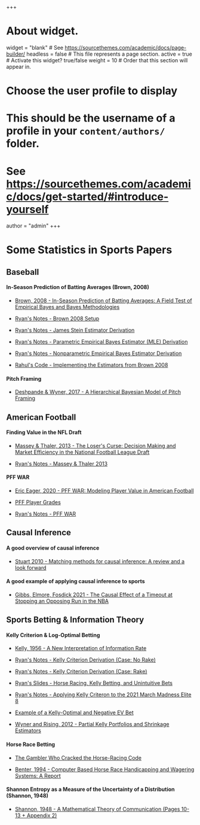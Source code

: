 +++
# About widget.
widget = "blank"  # See https://sourcethemes.com/academic/docs/page-builder/
headless = false  # This file represents a page section.
active = true  # Activate this widget? true/false
weight = 10  # Order that this section will appear in.

# Choose the user profile to display
# This should be the username of a profile in your `content/authors/` folder.
# See https://sourcethemes.com/academic/docs/get-started/#introduce-yourself
author = "admin"
+++

# Some Statistics in Sports Papers


## Baseball

#### In-Season Prediction of Batting Averages (Brown, 2008)

* [Brown, 2008 - In-Season Prediction of Batting Averages: A Field Test of Empirical Bayes and Bayes Methodologies](/pdf/statistics_in_sports_papers/Brown2008.pdf)

* [Ryan's Notes - Brown 2008 Setup](/pdf/statistics_in_sports_papers/Brown2008_RyansNotes.pdf)

* [Ryan's Notes - James Stein Estimator Derivation](/pdf/statistics_in_sports_papers/Brown2008_JamesStein.pdf)

* [Ryan's Notes - Parametric Empirical Bayes Estimator (MLE) Derivation](/pdf/statistics_in_sports_papers/Brown2008_ParEmpBayes.pdf)

* [Ryan's Notes - Nonparametric Empirical Bayes Estimator Derivation](/pdf/statistics_in_sports_papers/Brown2008_NonpEmpBayes.pdf)

* [Rahul's Code - Implementing the Estimators from Brown 2008](https://colab.research.google.com/drive/1_ZBfS4kAfxFi93XqGzuSZ2FU13HAplpF?usp=sharing)

#### Pitch Framing 

* [Deshpande & Wyner, 2017 - A Hierarchical Bayesian Model of Pitch Framing](/pdf/statistics_in_sports_papers/DeshpandeWyner2017.pdf)


## American Football

#### Finding Value in the NFL Draft

* [Massey & Thaler, 2013 - The Loser's Curse: Decision Making and Market Efficiency in the National Football League Draft](/pdf/statistics_in_sports_papers/MasseyThaler2013.pdf)

* [Ryan's Notes - Massey & Thaler 2013](/pdf/statistics_in_sports_papers/MasseyThaler2013_RyansNotes.pdf)

#### PFF WAR

* [Eric Eager, 2020 - PFF WAR: Modeling Player Value in American Football](/pdf/statistics_in_sports_papers/pffWar_Eager2020.pdf)

* [PFF Player Grades](/pdf/statistics_in_sports_papers/pffWar_pffGrades.pdf)

* [Ryan's Notes - PFF WAR](/pdf/statistics_in_sports_papers/pffWar_RyansNotes.pdf)

## Causal Inference

#### A good overview of causal inference

* [Stuart 2010 - Matching methods for causal inference: A review and a look forward](/pdf/statistics_in_sports_papers/Stuart2010.pdf)

#### A good example of applying causal inference to sports

* [Gibbs, Elmore, Fosdick 2021 - The Causal Effect of a Timeout at Stopping an Opposing Run in the NBA](/pdf/statistics_in_sports_papers/Causal_NBA_timeout.pdf)



<!---
#### Expected Points, Win Probability, and WAR Models 

* [Yurko et. al., 2018 - nflWAR: A Reproducible Method for Offensive Player Evaluation in Football](/pdf/statistics_in_sports_papers/Yurko2018.pdf)

#### The Original Expected Points Model (Romer, 2006)

* [Romer, 2006 - Do Firms Maximize? Evidence from Professional Football](/pdf/statistics_in_sports_papers/Romer2006.pdf)

* [Ryan's Notes - Romer 2006](/pdf/statistics_in_sports_papers/Romer2006_RyansNotes.pdf)
--->

## Sports Betting & Information Theory

#### Kelly Criterion & Log-Optimal Betting

* [Kelly, 1956 - A New Interpretation of Information Rate](/pdf/statistics_in_sports_papers/Kelly1956.pdf)

* [Ryan's Notes - Kelly Criterion Derivation (Case: No Rake)](/pdf/statistics_in_sports_papers/Kelly1956_RyansNotes1.pdf)

* [Ryan's Notes - Kelly Criterion Derivation (Case: Rake)](/pdf/statistics_in_sports_papers/Kelly1956_RyansNotes2.pdf)

* [Ryan's Slides - Horse Racing, Kelly Betting, and Unintuitive Bets](/pdf/statistics_in_sports_papers/Kelly1956_RyansSlides.pdf)

* [Ryan's Notes - Applying Kelly Criteron to the 2021 March Madness Elite 8](/pdf/statistics_in_sports_papers/Kelly1956_Elite8.pdf)

* [Example of a Kelly-Optimal and Negative EV Bet](/pdf/statistics_in_sports_papers/Kelly1956_exBet.pdf)

* [Wyner and Rising, 2012 - Partial Kelly Portfolios and Shrinkage Estimators](/pdf/statistics_in_sports_papers/Kelly1956_Wyner2012.pdf)

#### Horse Race Betting

* [The Gambler Who Cracked the Horse-Racing Code](/pdf/statistics_in_sports_papers/Horse_Race_Betting_article.pdf)

* [Benter, 1994 -  Computer Based Horse Race Handicapping and Wagering Systems: A Report](/pdf/statistics_in_sports_papers/Horse_Race_Betting_Benter1994.pdf)

#### Shannon Entropy as a Measure of the Uncertainty of a Distribution (Shannon, 1948)

* [Shannon, 1948 - A Mathematical Theory of Communication (Pages 10-13 + Appendix 2)](/pdf/statistics_in_sports_papers/Shannon1948.pdf)


<!---
## Miscellaneous

#### Bradley Terry & ELO

* [Stanford Stat 200 - Intro to Bradley-Terry Model](/pdf/statistics_in_sports_papers/Elo_BradleyTerryAlgo.pdf)

* [Ryan's Notes - Bradley-Terry Model & Logistic Regression](/pdf/statistics_in_sports_papers/Elo_RyansNotes.pdf)
--->

<!---
* [Szczecinski and Djebbi - Understanding and Pushing the Limits of the Elo Rating Algorithm](/pdf/statistics_in_sports_papers/Elo_Djebbi2019.pdf)

* [Aldous - Elo Ratings and the Sports Model: a Neglected Topic in Applied Probability?](/pdf/statistics_in_sports_papers/Elo_Aldous1.pdf)

* [Aldous - Mathematical Probability Foundations of Dynamic Sports Ratings](/pdf/statistics_in_sports_papers/Elo_Aldous2.pdf)

* [Hunter - MM Algorithms for Generalized Bradley-Terry Models](/pdf/statistics_in_sports_papers/Elo_MM.pdf)
--->


<!---
## Up Next

#### Serve Returns in Tennis

* [Kovalchik & Albert, 2022 - A Statistical Model of Serve Return Impact Patterns in Professional Tennis](/pdf/statistics_in_sports_papers/tennis_serve_return_patterns.pdf)

#### RL in Baseball

* [Sidhu & Caffo, 2014 - MoneybaRL: Exploiting Pitcher Decision-Making Using Reinforcement Learning](/pdf/statistics_in_sports_papers/moneybaRL.pdf)

#### Hierarchical Bayesian Models in Baseball

* [Jensen, Shirley, & Wyner, 2009 - Bayesball: A Bayesian Hierarchical Model for Evaluating Fielding in Major League Baseball](/pdf/statistics_in_sports_papers/JensenShirleyWyner2009.pdf)
--->


<!---
#### Arcsine Laws 

* [Safe Leads and Lead Changes in Competitive Team Sports, 2015](/pdf/statistics_in_sports_papers/ArcsineLaws_2015.pdf)

* [Ryan's Notes - Proofs of Arcsine Laws](/pdf/statistics_in_sports_papers/ArcsineLaws_RyansProofs.pdf)
--->

<!---
## Soccer

#### AI & Soccer

* [2020 - What AI can do for Football, and What Football can do for AI](/pdf/statistics_in_sports_papers/AI_Soccer.pdf)

#### Stochastic Block Model for the EPL

* [Basini et. al., 2021 - Assessing competitive balance in the English Premier League for over forty seasons using a stochastic block model](/pdf/statistics_in_sports_papers/SBM_EPL.pdf)
--->









